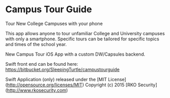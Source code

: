 # Campus Tour Guide
Tour New College Campuses with your phone

This app allows anyone to tour unfamiliar College and University campuses with only a smartphone. Specific tours can be tailored for specific topics and times of the school year.

New Campus Tour iOS App with a custom DW/Capsules backend.

Swift front end can be found here:  https://bitbucket.org/SleepingTurtle/campustourguide


Swift Application (only) released under the [MIT License] (http://opensource.org/licenses/MIT)
Copyright (c) 2015 [RKO Security] (http://www.rkosecurity.com)

